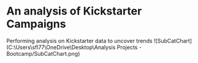 # An analysis of Kickstarter Campaigns
Performing analysis on Kickstarter data to uncover trends
![SubCatChart](C:\Users\sfl77\OneDrive\Desktop\Analysis Projects -Bootcamp/SubCatChart.png)
